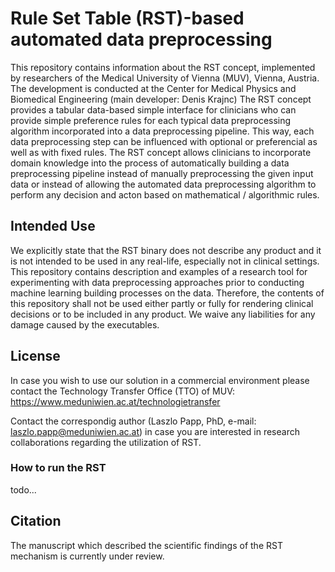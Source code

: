 # Rule Set Table (RST)-based automated data preprocessing
This repository contains information about the RST concept, implemented by researchers of the Medical University of Vienna (MUV), Vienna, Austria. The development is conducted at the Center for Medical Physics and Biomedical Engineering (main developer: Denis Krajnc)
The RST concept provides a tabular data-based simple interface for clinicians who can provide simple preference rules for each typical data preprocessing algorithm incorporated into a data preprocessing pipeline. This way, each data preprocessing step can be influenced with optional or preferencial as well as with fixed rules.
The RST concept allows clinicians to incorporate domain knowledge into the process of automatically building a data preprocessing pipeline instead of manually preprocessing the given input data or instead of allowing the automated data preprocessing algorithm to perform any decision and acton based on mathematical / algorithmic rules.


## Intended Use
We explicitly state that the RST binary does not describe any product and it is not intended to be used in any real-life, especially not in clinical settings. This repository contains description and examples of a research tool for experimenting with data preprocessing approaches prior to conducting machine learning building processes on the data.
Therefore, the contents of this repository shall not be used either partly or fully for rendering clinical decisions or to be included in any product. We waive any liabilities for any damage caused by the executables.


## License
In case you wish to use our solution in a commercial environment please contact the Technology Transfer Office (TTO) of MUV: https://www.meduniwien.ac.at/technologietransfer

Contact the correspondig author (Laszlo Papp, PhD, e-mail: laszlo.papp@meduniwien.ac.at) in case you are interested in research collaborations regarding the utilization of RST.


### How to run the RST

todo...


## Citation
The manuscript which described the scientific findings of the RST mechanism is currently under review.

